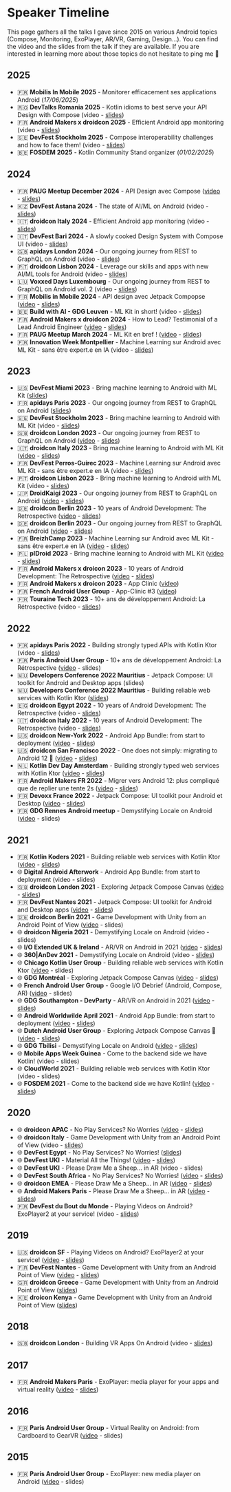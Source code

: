# Speaker Timeline
This page gathers all the talks I gave since 2015 on various Android topics (Compose, Monitoring, ExoPlayer, AR/VR, Gaming, Design...). You can find the video and the slides from the talk if they are available. If you are interested in learning more about those topics do not hesitate to ping me 🙂

## 2025
- 🇫🇷 **Mobilis In Mobile 2025** - Monitorer efficacement ses applications Android (_17/06/2025_)
- 🇷🇴 **DevTalks Romania 2025** - Kotlin idioms to best serve your API Design with Compose (video - [slides](https://speakerdeck.com/oleur/kotlin-idioms-to-best-serve-your-design-system-with-compose))
- 🇫🇷 **Android Makers x droidcon 2025** - Efficient Android app monitoring (video - [slides](https://speakerdeck.com/oleur/efficient-android-app-monitoring))
- 🇸🇪 **DevFest Stockholm 2025** - Compose interoperability challenges and how to face them! (video - [slides](https://speakerdeck.com/oleur/compose-interoperability-challenges-and-how-to-face-them))
- 🇧🇪 **FOSDEM 2025** - Kotlin Community Stand organizer (_01/02/2025_)

## 2024
- 🇫🇷 **PAUG Meetup December 2024** - API Design avec Compose ([video](https://www.youtube.com/watch?v=Y-UFPa8SH_4) - [slides](https://speakerdeck.com/oleur/api-design-with-compose))
- 🇰🇿 **DevFest Astana 2024** - The state of AI/ML on Android (video - [slides](https://speakerdeck.com/oleur/ml-tools-for-android))
- 🇮🇹 **droidcon Italy 2024** - Efficient Android app monitoring (video - [slides](https://speakerdeck.com/oleur/efficient-android-app-monitoring))
- 🇮🇹 **DevFest Bari 2024** - A slowly cooked Design System with Compose UI (video - [slides](https://speakerdeck.com/oleur/api-design-with-compose))
- 🇬🇧 **apidays London 2024** - Our ongoing journey from REST to GraphQL on Android (video - [slides](https://speakerdeck.com/oleur/our-ongoing-journey-from-rest-to-graphql-on-android-vol-2))
- 🇵🇹 **droidcon Lisbon 2024** - Leverage our skills and apps with new AI/ML tools for Android (video - [slides](https://speakerdeck.com/oleur/ml-tools-for-android))
- 🇱🇺 **Voxxed Days Luxembourg** - Our ongoing journey from REST to GraphQL on Android vol. 2 (video - [slides](https://speakerdeck.com/oleur/our-ongoing-journey-from-rest-to-graphql-on-android-vol-2))
- 🇫🇷 **Mobilis in Mobile 2024** - API design avec Jetpack Compopse ([video](https://www.youtube.com/watch?v=RYc0g8kjNrM&list=PLxisTSMitjRdU_2XX0rEHXbXO0dQsQF88&index=17) - [slides](https://speakerdeck.com/oleur/api-design-with-compose))
- 🇧🇪 **Build with AI - GDG Leuven** - ML Kit in short! (video - [slides](https://speakerdeck.com/oleur/bring-machine-learning-to-android-with-ml-kit))
- 🇫🇷 **Android Makers x droidcon 2024** - How to Lead? Testimonial of a Lead Android Engineer ([video](https://www.youtube.com/watch?v=xGWwIE3p9PA) - [slides](https://speakerdeck.com/oleur/how-to-lead-testimonial-of-a-lead-android-engineer))
- 🇫🇷 **PAUG Meetup March 2024** - ML Kit en bref ! ([video](https://www.youtube.com/watch?v=cUq_oV11rMc) - [slides](https://speakerdeck.com/oleur/bring-machine-learning-to-android-with-ml-kit))
- 🇫🇷 **Innovation Week Montpellier** - Machine Learning sur Android avec ML Kit - sans être expert.e en IA (video - [slides](https://speakerdeck.com/oleur/bring-machine-learning-to-android-with-ml-kit))

## 2023
- 🇺🇸 **DevFest Miami 2023** - Bring machine learning to Android with ML Kit ([slides](https://speakerdeck.com/oleur/bring-machine-learning-to-android-with-ml-kit))
- 🇫🇷 **apidays Paris 2023** - Our ongoing journey from REST to GraphQL on Android ([slides](https://speakerdeck.com/oleur/our-ongoing-journey-from-rest-to-graphql-on-android))
- 🇸🇪 **DevFest Stockholm 2023** - Bring machine learning to Android with ML Kit (video - [slides](https://speakerdeck.com/oleur/bring-machine-learning-to-android-with-ml-kit))
- 🇬🇧 **droidcon London 2023** - Our ongoing journey from REST to GraphQL on Android ([video](https://www.droidcon.com/2023/11/15/our-ongoing-journey-from-rest-to-graphql-on-android-2/) - [slides](https://speakerdeck.com/oleur/our-ongoing-journey-from-rest-to-graphql-on-android))
- 🇮🇹 **droidcon Italy 2023** - Bring machine learning to Android with ML Kit ([video](https://www.youtube.com/watch?v=5PosQrFelNA) - [slides](https://speakerdeck.com/oleur/bring-machine-learning-to-android-with-ml-kit))
- 🇫🇷 **DevFest Perros-Guirec 2023** - Machine Learning sur Android avec ML Kit - sans être expert.e en IA (video - [slides](https://speakerdeck.com/oleur/bring-machine-learning-to-android-with-ml-kit))
- 🇵🇹 **droidcon Lisbon 2023** - Bring machine learning to Android with ML Kit (video - [slides](https://speakerdeck.com/oleur/bring-machine-learning-to-android-with-ml-kit))
- 🇯🇵 **DroidKaigi 2023** - Our ongoing journey from REST to GraphQL on Android ([video](https://www.youtube.com/watch?v=5rG1NF40PhE) - [slides](https://speakerdeck.com/oleur/our-ongoing-journey-from-rest-to-graphql-on-android-f5a941c1-6cea-4547-b9b6-633c4d0f0c9a))
- 🇩🇪 **droidcon Berlin 2023** - 10 years of Android Development: The Retrospective ([video](https://www.droidcon.com/2023/07/31/10-years-of-android-development-the-retrospective-2/) - [slides](https://speakerdeck.com/oleur/10-years-of-android-development-the-retrospective-1b181a87-9a99-4a82-bd83-b2e4a01fe1b9))
- 🇩🇪 **droidcon Berlin 2023** - Our ongoing journey from REST to GraphQL on Android ([video](https://www.droidcon.com/2023/07/31/our-ongoing-journey-from-rest-to-graphql-on-android/) - [slides](https://speakerdeck.com/oleur/our-ongoing-journey-from-rest-to-graphql-on-android))
- 🇫🇷 **BreizhCamp 2023** - Machine Learning sur Android avec ML Kit - sans être expert.e en IA ([video](https://www.youtube.com/watch?v=e9muzM6HWB0&list=PLv7xGPH0RMUQC6eKGeEXO4PzvKdsU7z2j&index=41) - [slides](https://speakerdeck.com/oleur/bring-machine-learning-to-android-with-ml-kit))
- 🇵🇱 **plDroid 2023** - Bring machine learning to Android with ML Kit ([video](https://www.youtube.com/watch?v=-wlsTsXd75I) - [slides](https://speakerdeck.com/oleur/bring-machine-learning-to-android-with-ml-kit))
- 🇫🇷 **Android Makers x droicon 2023** - 10 years of Android Development: The Retrospective ([video](https://www.youtube.com/watch?v=knLwKJKapMU) - [slides](https://speakerdeck.com/oleur/10-years-of-android-development-the-retrospective-1b181a87-9a99-4a82-bd83-b2e4a01fe1b9))
- 🇫🇷 **Android Makers x droicon 2023** - App Clinic ([video](https://www.youtube.com/watch?v=DTR8M46tD5Y))
- 🇫🇷 **French Android User Group** - App-Clinic #3 ([video](https://www.youtube.com/watch?v=JZuCl0WgqI0))
- 🇫🇷 **Touraine Tech 2023** - 10+ ans de développement Android: La Rétrospective (video - [slides](https://speakerdeck.com/oleur/10-years-of-android-development-the-retrospective-1b181a87-9a99-4a82-bd83-b2e4a01fe1b9))

## 2022
- 🇫🇷 **apidays Paris 2022** - Building strongly typed APIs with Kotlin Ktor (video - [slides](https://speakerdeck.com/oleur/building-strongly-typed-web-services-with-kotlin-ktor))
- 🇫🇷 **Paris Android User Group** - 10+ ans de développement Android: La Rétrospective ([video](https://www.youtube.com/watch?v=RfXcD87Fpaw) - slides)
- 🇲🇺 **Developers Conference 2022 Mauritius** - Jetpack Compose: UI toolkit for Android and Desktop apps (slides)
- 🇲🇺 **Developers Conference 2022 Mauritius** - Building reliable web services with Kotlin Ktor ([slides](https://speakerdeck.com/oleur/building-strongly-typed-web-services-with-kotlin-ktor))
- 🇪🇬 **droidcon Egypt 2022** - 10 years of Android Development: The Retrospective (video - [slides](https://speakerdeck.com/oleur/10-years-of-android-development-the-retrospective))
- 🇮🇹 **droidcon Italy 2022** - 10 years of Android Development: The Retrospective (video - [slides](https://speakerdeck.com/oleur/10-years-of-android-development-the-retrospective))
- 🇺🇸 **droidcon New-York 2022** - Android App Bundle: from start to deployment ([video](https://www.droidcon.com/2022/09/29/android-app-bundle-from-start-to-deployment/) - [slides](https://speakerdeck.com/oleur/android-app-bundle-from-start-to-deployment-b8515c56-5123-4f86-bdc8-b0ff9df44951))
- 🇺🇸 **droidcon San Francisco 2022** - One does not simply: migrating to Android 12 🤯 ([video](https://www.droidcon.com/2022/06/28/one-does-not-simply-migrating-to-android-12/) - [slides](https://speakerdeck.com/oleur/one-does-not-simply-migrating-to-android-12))
- 🇳🇱 **Kotlin Dev Day Amsterdam** - Building strongly typed web services with Kotlin Ktor ([video](https://www.youtube.com/watch?v=eAOvqAAxRIQ) - [slides](https://speakerdeck.com/oleur/building-strongly-typed-web-services-with-kotlin-ktor))
- 🇫🇷 **Android Makers FR 2022** - Migrer vers Android 12: plus compliqué que de replier une tente 2s ([video](https://www.youtube.com/watch?v=GtpI3EiRkyY) - [slides](https://speakerdeck.com/oleur/migrer-vers-android-12-plus-complique-que-de-replier-une-tente-2s))
- 🇫🇷 **Devoxx France 2022** - Jetpack Compose: UI toolkit pour Android et Desktop ([video](https://www.youtube.com/watch?v=kCo_ug3Bkxw) - [slides](https://speakerdeck.com/oleur/jetpack-compose-ui-toolkit-for-android-and-desktop-apps))
- 🇫🇷 **GDG Rennes Android meetup** - Demystifying Locale on Android ([video](https://www.youtube.com/watch?v=u_b0DZgjwts) - slides)

## 2021
- 🇫🇷 **Kotlin Koders 2021** - Building reliable web services with Kotlin Ktor ([video](https://www.youtube.com/watch?v=mviCsk2bh6w) - [slides](https://speakerdeck.com/oleur/building-reliable-web-services-with-kotlin-ktor))
- 🌐 **Digital Android Afterwork** - Android App Bundle: from start to deployment (video - slides)
- 🇬🇧 **droidcon London 2021** - Exploring Jetpack Compose Canvas ([video](https://www.droidcon.com/2021/11/18/exploring-jetpack-compose-canvas/) - [slides](https://speakerdeck.com/oleur/exploring-jetpack-compose-canvas-d5900161-9f30-4981-b208-f4321aeb9641))
- 🇫🇷 **DevFest Nantes 2021** - Jetpack Compose: UI toolkit for Android and Desktop apps ([video](https://www.youtube.com/watch?v=9wiR7OXg5ig) - [slides](https://speakerdeck.com/oleur/jetpack-compose-ui-toolkit-for-android-and-desktop-apps))
- 🇩🇪 **droidcon Berlin 2021** - Game Development with Unity from an Android Point of View ([video](https://www.droidcon.com/2021/11/10/game-development-with-unity-from-an-android-point-of-view/) - slides)
- 🌐 **droidcon Nigeria 2021** - Demystifying Locale on Android (video - slides)
- 🌐 **I/O Extended UK & Ireland** - AR/VR on Android in 2021 ([video](https://youtu.be/MopzaUUZbjw?t=4668) - [slides](https://speakerdeck.com/oleur/vr-on-android-in-2021))
- 🌐 **360|AnDev 2021** - Demystifying Locale on Android (video - [slides](https://speakerdeck.com/oleur/demystifying-locale-on-android-e9c40efc-0d67-4205-a12e-d646b3276082))
- 🌐 **Chicago Kotlin User Group** - Building reliable web services with Kotlin Ktor ([video](https://www.youtube.com/watch?v=Ilr6O0PlbeA) - slides)
- 🌐 **GDG Montréal** - Exploring Jetpack Compose Canvas ([video](https://www.youtube.com/watch?v=OVdPe-FCDwM) - [slides](https://speakerdeck.com/oleur/exploring-jetpack-compose-canvas-630fe5cd-6a36-4b29-b5ce-1371c248c87a))
- 🌐 **French Android User Group** - Google I/O Debrief (Android, Compose, AR) ([video](https://www.youtube.com/watch?v=UrzXIN6Hu2Y) - slides)
- 🌐 **GDG Southampton - DevParty** - AR/VR on Android in 2021 ([video](https://www.youtube.com/watch?v=c8ugVMzdHwU) - [slides](https://speakerdeck.com/oleur/vr-on-android-in-2021))
- 🌐 **Android Worldwilde April 2021** - Android App Bundle: from start to deployment ([video](https://www.youtube.com/watch?v=jdANyUIFV68) - [slides](https://speakerdeck.com/oleur/android-app-bundle-from-start-to-deployment))
- 🌐 **Dutch Android User Group** - Exploring Jetpack Compose Canvas 🎨 ([video](https://www.youtube.com/watch?v=HtaRmOjkk64) - [slides](https://speakerdeck.com/oleur/exploring-jetpack-compose-canvas))
- 🌐 **GDG Tbilisi** - Demystifying Locale on Android ([video](https://www.youtube.com/watch?v=fe6n_Oi5BtM) - [slides](https://speakerdeck.com/oleur/demystifying-locale-on-android))
- 🌐 **Mobile Apps Week Guinea** - Come to the backend side we have Kotlin! (video - slides)
- 🌐 **CloudWorld 2021** - Building reliable web services with Kotlin Ktor (video - slides)
- 🌐 **FOSDEM 2021** - Come to the backend side we have Kotlin! ([video](https://video.fosdem.org/2021/D.kotlin/come_to_the_backend_side.webm) - [slides](https://speakerdeck.com/oleur/come-to-the-backend-side-we-have-kotlin))

## 2020
- 🌐 **droidcon APAC** - No Play Services? No Worries ([video](https://www.droidcon.com/media-detail?video=491025043) - [slides](https://speakerdeck.com/oleur/no-play-services-no-worries-24e9d3bd-a8e0-49d5-a7ba-8506fde4d546))
- 🌐 **droidcon Italy** - Game Development with Unity from an Android Point of View (video - [slides](https://speakerdeck.com/oleur/game-development-with-unity-from-an-android-point-of-view-550ac739-1261-4c14-86d3-c5810ecb34ac))
- 🌐 **DevFest Egypt** - No Play Services? No Worries! ([slides](https://speakerdeck.com/oleur/no-play-service-no-worries))
- 🌐 **DevFest UKI** - Material All the Things! ([video](https://youtu.be/803jB3RLi_s?t=24460) - [slides](https://speakerdeck.com/oleur/material-all-the-things))
- 🌐 **DevFest UKI** - Please Draw Me a Sheep... in AR (video - slides)
- 🌐 **DevFest South Africa** - No Play Services? No Worries! ([video](https://www.youtube.com/watch?v=Y1n5nl15174) - [slides](https://speakerdeck.com/oleur/no-play-services-no-worries))
- 🌐 **droidcon EMEA** - Please Draw Me a Sheep... in AR ([video](https://www.droidcon.com/media-detail?video=470526121) - [slides](https://speakerdeck.com/oleur/please-draw-me-a-sheep-dot-dot-dot-in-ar-6a446b2b-44c4-459a-b243-68f9a8ad1725))
- 🌐 **Android Makers Paris** - Please Draw Me a Sheep... in AR ([video](https://www.youtube.com/watch?v=f0X_Z8QpEjs) - [slides](https://speakerdeck.com/oleur/please-draw-me-a-sheep-dot-dot-dot-in-ar))
- 🇫🇷 **DevFest du Bout du Monde** - Playing Videos on Android? ExoPlayer2 at your service! (video - [slides](https://speakerdeck.com/oleur/playing-videos-on-android-exoplayer2-at-your-service-bd716a69-e7ca-4f06-aa4a-611dc6705638))

## 2019
- 🇺🇸 **droidcon SF** - Playing Videos on Android? ExoPlayer2 at your service! ([video](https://www.droidcon.com/media-detail?video=380848856) - [slides](https://speakerdeck.com/oleur/playing-videos-on-android-exoplayer2-at-your-service))
- 🇫🇷 **DevFest Nantes** - Game Development with Unity from an Android Point of View ([video](https://www.youtube.com/watch?v=G8q7UK3LZlM) - [slides](https://speakerdeck.com/oleur/game-development-with-unity-from-an-android-point-of-view-at-devfestnantes))
- 🇬🇷 **droidcon Greece** - Game Development with Unity from an Android Point of View ([slides](https://speakerdeck.com/oleur/game-development-with-unity-from-an-android-point-of-view-4db883ca-ea16-4de8-b2b9-195057975fcf))
- 🇰🇪 **droicon Kenya** - Game Development with Unity from an Android Point of View ([slides](https://speakerdeck.com/oleur/game-development-with-unity-from-an-android-point-of-view))

## 2018
- 🇬🇧 **droidcon London** - Building VR Apps On Android (video - [slides](https://speakerdeck.com/oleur/building-vr-apps-on-android))

## 2017
- 🇫🇷 **Android Makers Paris** - ExoPlayer: media player for your apps and virtual reality ([video](https://www.youtube.com/watch?v=NvDoNB5bZeA) - [slides](https://speakerdeck.com/oleur/exoplayer-player-multimedia-pour-les-applications-et-la-realite-virtuelle))

## 2016
- 🇫🇷 **Paris Android User Group** - Virtual Reality on Android: from Cardboard to GearVR ([video](https://www.youtube.com/watch?v=qZSFPeOFJFY) - slides)

## 2015
- 🇫🇷 **Paris Android User Group** - ExoPlayer: new media player on Android ([video](https://www.youtube.com/watch?v=zchp8HmnXLE) - slides)

